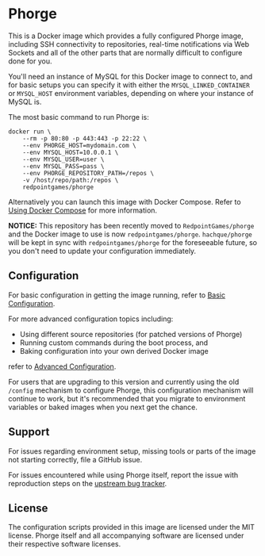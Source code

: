 # Phorge

This is a Docker image which provides a fully configured Phorge image, including SSH connectivity to repositories, real-time notifications via Web Sockets and all of the other parts that are normally difficult to configure done for you.

You'll need an instance of MySQL for this Docker image to connect to, and for basic setups you can specify it with either the `MYSQL_LINKED_CONTAINER` or `MYSQL_HOST` environment variables, depending on where your instance of MySQL is.

The most basic command to run Phorge is:

```
docker run \
    --rm -p 80:80 -p 443:443 -p 22:22 \
    --env PHORGE_HOST=mydomain.com \
    --env MYSQL_HOST=10.0.0.1 \
    --env MYSQL_USER=user \
    --env MYSQL_PASS=pass \
    --env PHORGE_REPOSITORY_PATH=/repos \
    -v /host/repo/path:/repos \
    redpointgames/phorge
```

Alternatively you can launch this image with Docker Compose. Refer to [Using Docker Compose](https://github.com/RedpointGames/phorge/blob/master/DOCKER-COMPOSE.md) for more information.

**NOTICE:** This repository has been recently moved to `RedpointGames/phorge` and the Docker image to use is now `redpointgames/phorge`.  `hachque/phorge` will be kept in sync with `redpointgames/phorge` for the foreseeable future, so you don't need to update your configuration immediately.

## Configuration

For basic configuration in getting the image running, refer to [Basic Configuration](https://github.com/RedpointGames/phorge/blob/master/BASIC-CONFIG.md).

For more advanced configuration topics including:

* Using different source repositories (for patched versions of Phorge)
* Running custom commands during the boot process, and
* Baking configuration into your own derived Docker image

refer to [Advanced Configuration](https://github.com/RedpointGames/phorge/blob/master/ADVANCED-CONFIG.md).

For users that are upgrading to this version and currently using the old `/config` mechanism to configure Phorge, this configuration mechanism will continue to work, but it's recommended that you migrate to environment variables or baked images when you next get the chance.

## Support

For issues regarding environment setup, missing tools or parts of the image not starting correctly, file a GitHub issue.

For issues encountered while using Phorge itself, report the issue with reproduction steps on the [upstream bug tracker](https://secure.phorge.com/book/phabcontrib/article/bug_reports/).

## License

The configuration scripts provided in this image are licensed under the MIT license.  Phorge itself and all accompanying software are licensed under their respective software licenses.
